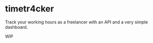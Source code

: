 # timetr4cker
Track your working hours as a freelancer with an API and a very simple dashboard.

WIP
